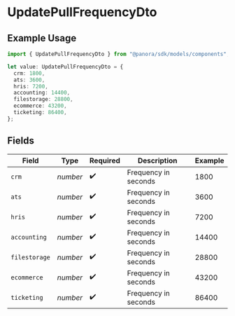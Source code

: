 # UpdatePullFrequencyDto

## Example Usage

```typescript
import { UpdatePullFrequencyDto } from "@panora/sdk/models/components";

let value: UpdatePullFrequencyDto = {
  crm: 1800,
  ats: 3600,
  hris: 7200,
  accounting: 14400,
  filestorage: 28800,
  ecommerce: 43200,
  ticketing: 86400,
};
```

## Fields

| Field                | Type                 | Required             | Description          | Example              |
| -------------------- | -------------------- | -------------------- | -------------------- | -------------------- |
| `crm`                | *number*             | :heavy_check_mark:   | Frequency in seconds | 1800                 |
| `ats`                | *number*             | :heavy_check_mark:   | Frequency in seconds | 3600                 |
| `hris`               | *number*             | :heavy_check_mark:   | Frequency in seconds | 7200                 |
| `accounting`         | *number*             | :heavy_check_mark:   | Frequency in seconds | 14400                |
| `filestorage`        | *number*             | :heavy_check_mark:   | Frequency in seconds | 28800                |
| `ecommerce`          | *number*             | :heavy_check_mark:   | Frequency in seconds | 43200                |
| `ticketing`          | *number*             | :heavy_check_mark:   | Frequency in seconds | 86400                |